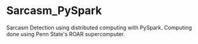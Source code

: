 # Sarcasm_PySpark
Sarcasm Detection using distributed computing with PySpark. 
Computing done using Penn State's ROAR supercomputer.
